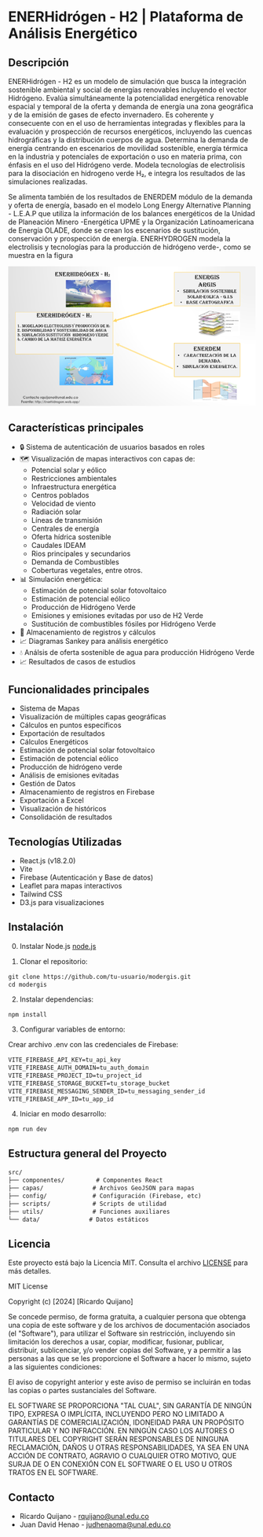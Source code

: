 # ENERHidrógen - H2 | Plataforma de Análisis Energético


## Descripción
ENERHidrógen - H2 es un modelo de simulación que busca la integración sostenible ambiental y social de energías renovables incluyendo el vector Hidrógeno. Evalúa simultáneamente la potencialidad energética renovable espacial y temporal de la oferta y demanda de energía una zona geográfica y de la emisión de gases de efecto invernadero. Es coherente y consecuente con en el uso de herramientas integradas y flexibles para la evaluación y prospección de recursos energéticos, incluyendo las cuencas hidrográficas y la distribución cuerpos de agua. Determina la demanda de energía centrando en escenarios de movilidad sostenible, energía térmica en la industria y potenciales de exportación o uso en materia prima, con énfasis en el uso del Hidrógeno verde. Modela tecnologías de electrolisis para la disociación en hidrogeno verde H₂, e integra los resultados de las simulaciones realizadas.

Se alimenta también de los resultados de ENERDEM módulo de la demanda y oferta de energía, basado en el modelo Long Energy Alternative Planning - L.E.A.P que utiliza la información de los balances energéticos de la Unidad de Planeación Minero -Energética UPME y la Organización Latinoamericana de Energía OLADE, donde se crean los escenarios de sustitución, conservación y prospección de energía. ENERHYDROGEN modela la electrolisis y tecnologías para la producción de hidrógeno verde-, como se muestra en la figura

![Diagrama Enerhidrogen](/public/moderhydrogen_img_v2.png)
## Características principales
- 🔒 Sistema de autenticación de usuarios basados en roles
- 🗺️ Visualización de mapas interactivos con capas de:
    - Potencial solar y eólico
    - Restricciones ambientales
    - Infraestructura energética
    - Centros poblados
    - Velocidad de viento
    - Radiación solar
    - Líneas de transmisión
    - Centrales de energía
    - Oferta hídrica sostenible
    - Caudales IDEAM
    - Rios principales y secundarios
    - Demanda de Combustibles
    - Coberturas vegetales, entre otros.
- 📊 Simulación energética:
    - Estimación de potencial solar fotovoltaico
    - Estimación de potencial eólico
    - Producción de Hidrógeno Verde
    - Emisiones y emisiones evitadas por uso de H2 Verde
    - Sustitución de combustibles fósiles por Hidrógeno Verde
- 💾 Almacenamiento de registros y cálculos
- 📈 Diagramas Sankey para análisis energético
- 💧 Análsis de oferta sostenible de agua para producción Hidrógeno Verde
- 📈 Resultados de casos de estudios


## Funcionalidades principales

- Sistema de Mapas
- Visualización de múltiples capas geográficas
- Cálculos en puntos específicos
- Exportación de resultados
- Cálculos Energéticos
- Estimación de potencial solar fotovoltaico
- Estimación de potencial eólico
- Producción de hidrógeno verde
- Análisis de emisiones evitadas
- Gestión de Datos
- Almacenamiento de registros en Firebase
- Exportación a Excel
- Visualización de históricos
- Consolidación de resultados

## Tecnologías Utilizadas
- React.js (v18.2.0)
- Vite
- Firebase (Autenticación y Base de datos)
- Leaflet para mapas interactivos
- Tailwind CSS
- D3.js para visualizaciones

## Instalación

0. Instalar Node.js [node.js](https://nodejs.org/en/download/prebuilt-installer)

1. Clonar el repositorio:
```
git clone https://github.com/tu-usuario/modergis.git
cd modergis
```

2. Instalar dependencias:
```
npm install
```

3. Configurar variables de entorno:

Crear archivo .env con las credenciales de Firebase:

```
VITE_FIREBASE_API_KEY=tu_api_key
VITE_FIREBASE_AUTH_DOMAIN=tu_auth_domain
VITE_FIREBASE_PROJECT_ID=tu_project_id
VITE_FIREBASE_STORAGE_BUCKET=tu_storage_bucket
VITE_FIREBASE_MESSAGING_SENDER_ID=tu_messaging_sender_id
VITE_FIREBASE_APP_ID=tu_app_id
```


4. Iniciar en modo desarrollo:
```bash
npm run dev
```

## Estructura general del Proyecto

```
src/
├── componentes/         # Componentes React
├── capas/              # Archivos GeoJSON para mapas
├── config/             # Configuración (Firebase, etc)
├── scripts/            # Scripts de utilidad
├── utils/              # Funciones auxiliares
└── data/              # Datos estáticos
```

## Licencia
Este proyecto está bajo la Licencia MIT. Consulta el archivo [LICENSE](LICENSE) para más detalles.

MIT License

Copyright (c) [2024] [Ricardo Quijano]

Se concede permiso, de forma gratuita, a cualquier persona que obtenga una copia de este software y de los archivos de documentación asociados (el "Software"), para utilizar el Software sin restricción, incluyendo sin limitación los derechos a usar, copiar, modificar, fusionar, publicar, distribuir, sublicenciar, y/o vender copias del Software, y a permitir a las personas a las que se les proporcione el Software a hacer lo mismo, sujeto a las siguientes condiciones:

El aviso de copyright anterior y este aviso de permiso se incluirán en todas las copias o partes sustanciales del Software.

EL SOFTWARE SE PROPORCIONA "TAL CUAL", SIN GARANTÍA DE NINGÚN TIPO, EXPRESA O IMPLÍCITA, INCLUYENDO PERO NO LIMITADO A GARANTÍAS DE COMERCIALIZACIÓN, IDONEIDAD PARA UN PROPÓSITO PARTICULAR Y NO INFRACCIÓN. EN NINGÚN CASO LOS AUTORES O TITULARES DEL COPYRIGHT SERÁN RESPONSABLES DE NINGUNA RECLAMACIÓN, DAÑOS U OTRAS RESPONSABILIDADES, YA SEA EN UNA ACCIÓN DE CONTRATO, AGRAVIO O CUALQUIER OTRO MOTIVO, QUE SURJA DE O EN CONEXIÓN CON EL SOFTWARE O EL USO U OTROS TRATOS EN EL SOFTWARE.

## Contacto
- Ricardo Quijano - rquijano@unal.edu.co
- Juan David Henao - judhenaoma@unal.edu.co
